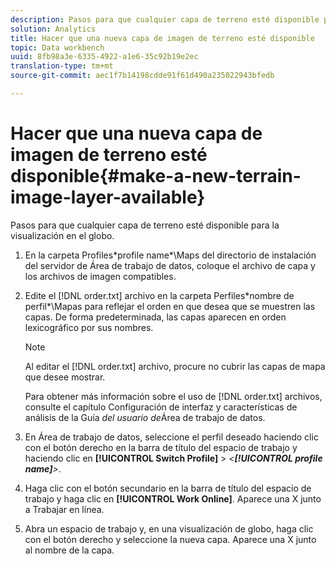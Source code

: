 ```yaml
---
description: Pasos para que cualquier capa de terreno esté disponible para la visualización en el globo.
solution: Analytics
title: Hacer que una nueva capa de imagen de terreno esté disponible
topic: Data workbench
uuid: 8fb98a3e-6335-4922-a1e6-35c92b19e2ec
translation-type: tm+mt
source-git-commit: aec1f7b14198cdde91f61d490a235022943bfedb

---
```



# Hacer que una nueva capa de imagen de terreno esté disponible{#make-a-new-terrain-image-layer-available}

Pasos para que cualquier capa de terreno esté disponible para la visualización en el globo.

1. En la carpeta Profiles\*profile name*\Maps del directorio de instalación del servidor de Área de trabajo de datos, coloque el archivo de capa y los archivos de imagen compatibles.
1. Edite el [!DNL order.txt] archivo en la carpeta Perfiles\*nombre de perfil*\Mapas para reflejar el orden en que desea que se muestren las capas. De forma predeterminada, las capas aparecen en orden lexicográfico por sus nombres.

   >[!NOTE]
   >
   >Al editar el [!DNL order.txt] archivo, procure no cubrir las capas de mapa que desee mostrar.

   Para obtener más información sobre el uso de [!DNL order.txt] archivos, consulte el capítulo Configuración de interfaz y características de análisis de la Guía *del usuario de*&#x200B;Área de trabajo de datos.

1. En Área de trabajo de datos, seleccione el perfil deseado haciendo clic con el botón derecho en la barra de título del espacio de trabajo y haciendo clic en **[!UICONTROL Switch Profile]** > *&lt;**[!UICONTROL profile name]**>*.
1. Haga clic con el botón secundario en la barra de título del espacio de trabajo y haga clic en **[!UICONTROL Work Online]**. Aparece una X junto a Trabajar en línea.
1. Abra un espacio de trabajo y, en una visualización de globo, haga clic con el botón derecho y seleccione la nueva capa. Aparece una X junto al nombre de la capa.
